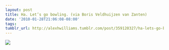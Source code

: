 ```yaml
---
layout: post
title: Ha. Let’s go bowling. (via Boris Veldhuijzen van Zanten)
date: '2010-01-28T21:06:08-08:00'
tags: 
tumblr_url: http://alexhwilliams.tumblr.com/post/359120327/ha-lets-go-bowling-via-boris-veldhuijzen-van
---
```

<img src="http://25.media.tumblr.com/tumblr_kwzsu8fE171qz5a5ao1_400.jpg"/>
